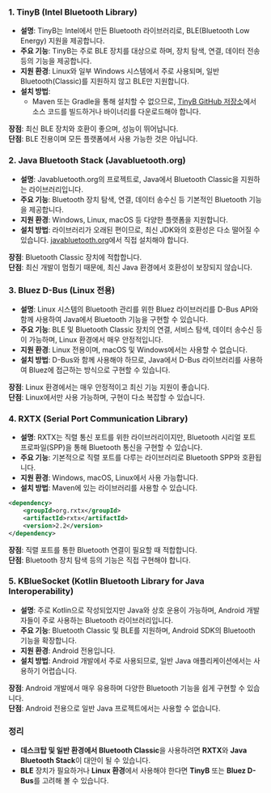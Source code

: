 

### 1. **TinyB (Intel Bluetooth Library)**

- **설명**: TinyB는 Intel에서 만든 Bluetooth 라이브러리로, BLE(Bluetooth Low Energy) 지원을 제공합니다.
- **주요 기능**: TinyB는 주로 BLE 장치를 대상으로 하며, 장치 탐색, 연결, 데이터 전송 등의 기능을 제공합니다.
- **지원 환경**: Linux와 일부 Windows 시스템에서 주로 사용되며, 일반 Bluetooth(Classic)를 지원하지 않고 BLE만 지원합니다.
- **설치 방법**:
    - Maven 또는 Gradle을 통해 설치할 수 없으므로, [TinyB GitHub 저장소](https://github.com/intel-iot-devkit/tinyb)에서 소스 코드를 빌드하거나 바이너리를 다운로드해야 합니다.

**장점**: 최신 BLE 장치와 호환이 좋으며, 성능이 뛰어납니다.  
**단점**: BLE 전용이며 모든 플랫폼에서 사용 가능한 것은 아닙니다.

### 2. **Java Bluetooth Stack (Javabluetooth.org)**

- **설명**: Javabluetooth.org의 프로젝트로, Java에서 Bluetooth Classic을 지원하는 라이브러리입니다.
- **주요 기능**: Bluetooth 장치 탐색, 연결, 데이터 송수신 등 기본적인 Bluetooth 기능을 제공합니다.
- **지원 환경**: Windows, Linux, macOS 등 다양한 플랫폼을 지원합니다.
- **설치 방법**: 라이브러리가 오래된 편이므로, 최신 JDK와의 호환성은 다소 떨어질 수 있습니다. [javabluetooth.org](http://www.javabluetooth.org/)에서 직접 설치해야 합니다.

**장점**: Bluetooth Classic 장치에 적합합니다.  
**단점**: 최신 개발이 멈췄기 때문에, 최신 Java 환경에서 호환성이 보장되지 않습니다.


### 3. **Bluez D-Bus (Linux 전용)**

- **설명**: Linux 시스템의 Bluetooth 관리를 위한 Bluez 라이브러리를 D-Bus API와 함께 사용하여 Java에서 Bluetooth 기능을 구현할 수 있습니다.
- **주요 기능**: BLE 및 Bluetooth Classic 장치의 연결, 서비스 탐색, 데이터 송수신 등이 가능하며, Linux 환경에서 매우 안정적입니다.
- **지원 환경**: Linux 전용이며, macOS 및 Windows에서는 사용할 수 없습니다.
- **설치 방법**: D-Bus와 함께 사용해야 하므로, Java에서 D-Bus 라이브러리를 사용하여 Bluez에 접근하는 방식으로 구현할 수 있습니다.

**장점**: Linux 환경에서는 매우 안정적이고 최신 기능 지원이 좋습니다.  
**단점**: Linux에서만 사용 가능하며, 구현이 다소 복잡할 수 있습니다.

### 4. **RXTX (Serial Port Communication Library)**

- **설명**: RXTX는 직렬 통신 포트를 위한 라이브러리이지만, Bluetooth 시리얼 포트 프로파일(SPP)을 통해 Bluetooth 통신을 구현할 수 있습니다.
- **주요 기능**: 기본적으로 직렬 포트를 다루는 라이브러리로 Bluetooth SPP와 호환됩니다.
- **지원 환경**: Windows, macOS, Linux에서 사용 가능합니다.
- **설치 방법**: Maven에 있는 라이브러리를 사용할 수 있습니다.


```xml
<dependency>
    <groupId>org.rxtx</groupId>
    <artifactId>rxtx</artifactId>
    <version>2.2</version>
</dependency>
```


**장점**: 직렬 포트를 통한 Bluetooth 연결이 필요할 때 적합합니다.  
**단점**: Bluetooth 장치 탐색 등의 기능은 직접 구현해야 합니다.







### 5. **KBlueSocket (Kotlin Bluetooth Library for Java Interoperability)**

- **설명**: 주로 Kotlin으로 작성되었지만 Java와 상호 운용이 가능하며, Android 개발자들이 주로 사용하는 Bluetooth 라이브러리입니다.
- **주요 기능**: Bluetooth Classic 및 BLE를 지원하며, Android SDK의 Bluetooth 기능을 확장합니다.
- **지원 환경**: Android 전용입니다.
- **설치 방법**: Android 개발에서 주로 사용되므로, 일반 Java 애플리케이션에서는 사용하기 어렵습니다.

**장점**: Android 개발에서 매우 유용하며 다양한 Bluetooth 기능을 쉽게 구현할 수 있습니다.  
**단점**: Android 전용으로 일반 Java 프로젝트에서는 사용할 수 없습니다.

### 정리

- **데스크탑 및 일반 환경에서 Bluetooth Classic**을 사용하려면 **RXTX**와 **Java Bluetooth Stack**이 대안이 될 수 있습니다.
- **BLE** 장치가 필요하거나 **Linux 환경**에서 사용해야 한다면 **TinyB** 또는 **Bluez D-Bus**를 고려해 볼 수 있습니다.

